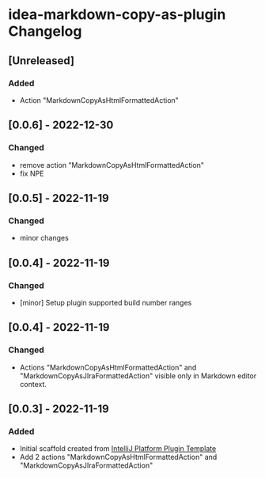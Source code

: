 <!-- Keep a Changelog guide -> https://keepachangelog.com -->

# idea-markdown-copy-as-plugin Changelog

## [Unreleased]

### Added
- Action "MarkdownCopyAsHtmlFormattedAction"

## [0.0.6] - 2022-12-30
### Changed
- remove action "MarkdownCopyAsHtmlFormattedAction"
- fix NPE

## [0.0.5] - 2022-11-19
### Changed
- minor changes

## [0.0.4] - 2022-11-19
### Changed
- [minor] Setup plugin supported build number ranges

## [0.0.4] - 2022-11-19
### Changed
- Actions "MarkdownCopyAsHtmlFormattedAction" and "MarkdownCopyAsJIraFormattedAction" visible only in Markdown editor context.

## [0.0.3] - 2022-11-19
### Added
- Initial scaffold created from [IntelliJ Platform Plugin Template](https://github.com/JetBrains/intellij-platform-plugin-template)
- Add 2 actions "MarkdownCopyAsHtmlFormattedAction" and "MarkdownCopyAsJIraFormattedAction"
